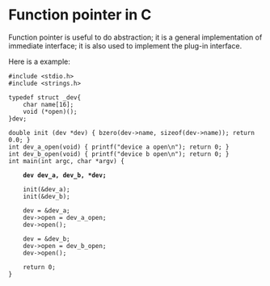 # Function pointer in C

Function pointer is useful to do abstraction; it is a general implementation of immediate interface; it is also used to implement the plug-in interface.

Here is a example:



<pre class="language-c"><code class="lang-c">#include &#x3C;stdio.h> 
#include &#x3C;strings.h>

typedef struct _dev{ 
    char name[16]; 
    void (*open)(); 
}dev;

double init (dev *dev) { bzero(dev->name, sizeof(dev->name)); return 0.0; }
int dev_a_open(void) { printf("device a open\n"); return 0; }
int dev_b_open(void) { printf("device b open\n"); return 0; }
int main(int argc, char *argv) {
<strong>
</strong><strong>    dev dev_a, dev_b, *dev;
</strong>
    init(&#x26;dev_a);
    init(&#x26;dev_b);

    dev = &#x26;dev_a;
    dev->open = dev_a_open;
    dev->open();

    dev = &#x26;dev_b;
    dev->open = dev_b_open;
    dev->open();

    return 0;
}
</code></pre>
